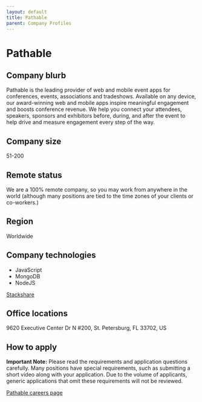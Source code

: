 ```yaml
---
layout: default
title: Pathable
parent: Company Profiles
---
```


# Pathable

## Company blurb

Pathable is the leading provider of web and mobile event apps for conferences, events, associations and tradeshows. Available on any device, our award-winning web and mobile apps inspire meaningful engagement and boosts conference revenue. We help you connect your attendees, speakers, sponsors and exhibitors before, during, and after the event to help drive and measure engagement every step of the way.

## Company size
51-200

## Remote status

We are a 100% remote company, so you may work from anywhere in the world (although many positions are tied to the time zones of your clients or co-workers.)

## Region

Worldwide

## Company technologies

- JavaScript
- MongoDB
- NodeJS

[Stackshare](https://stackshare.io/pathable/pathable)

## Office locations
9620 Executive Center Dr N #200, St. Petersburg, FL 33702, US 

## How to apply

**Important Note:** Please read the requirements and application questions carefully. Many positions have special requirements, such as submitting a short video along with your application. Due to the volume of applicants, generic applications that omit these requirements will not be reviewed.

[Pathable careers page](https://pathable.com/careers/)
